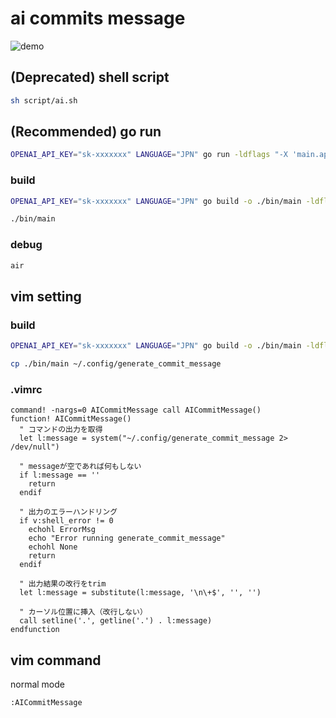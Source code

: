 # ai commits message
![demo](https://raw.githubusercontent.com/wiki/motty93/ai-commits-message/images/ai-commit-message-demo.gif)

## (Deprecated) shell script
```bash
sh script/ai.sh
```

## (Recommended) go run
```bash
OPENAI_API_KEY="sk-xxxxxxx" LANGUAGE="JPN" go run -ldflags "-X 'main.apiKey=${OPENAI_API_KEY}' -X 'i18n.lang=${LANGUAGE}'" main.go
```
### build
```bash
OPENAI_API_KEY="sk-xxxxxxx" LANGUAGE="JPN" go build -o ./bin/main -ldflags "-X 'main.apiKey=${OPENAI_API_KEY}' -X 'i18n.lang=${LANGUAGE}'" main.go

./bin/main
```

### debug
```bash
air
```

## vim setting
### build
```bash
OPENAI_API_KEY="sk-xxxxxxx" LANGUAGE="JPN" go build -o ./bin/main -ldflags "-X 'main.apiKey=${OPENAI_API_KEY}' -X 'i18n.lang=${LANGUAGE}'" main.go

cp ./bin/main ~/.config/generate_commit_message
```

### .vimrc
```vim
command! -nargs=0 AICommitMessage call AICommitMessage()
function! AICommitMessage()
  " コマンドの出力を取得
  let l:message = system("~/.config/generate_commit_message 2> /dev/null")

  " messageが空であれば何もしない
  if l:message == ''
    return
  endif

  " 出力のエラーハンドリング
  if v:shell_error != 0
    echohl ErrorMsg
    echo "Error running generate_commit_message"
    echohl None
    return
  endif

  " 出力結果の改行をtrim
  let l:message = substitute(l:message, '\n\+$', '', '')

  " カーソル位置に挿入（改行しない）
  call setline('.', getline('.') . l:message)
endfunction
```

## vim command
normal mode
```vim
:AICommitMessage
```
